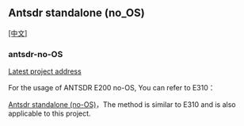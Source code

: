 ## Antsdr standalone (no_OS) 

[[中文]](../../../cn/device_and_usage_manual/ANTSDR_E_Series_Module/ANTSDR_E200_Reference_Manual/Antsdr_standalone_cn.html)
### antsdr-no-OS

[Latest project address](https://github.com/MicroPhase/antsdr_standalone)

For the usage of ANTSDR E200 no-OS, You can refer to E310：

[Antsdr standalone (no-OS)](../ANTSDR_E310_Reference_Manual/Antsdr_standalone.md)，The method is similar to E310 and is also applicable to this project.
